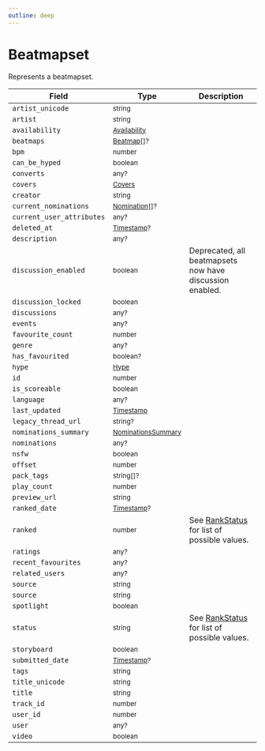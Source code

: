```yaml
---
outline: deep
---
```


# Beatmapset

Represents a beatmapset.

| Field                     | Type                                                       | Description                                                                |
| ------------------------- | ---------------------------------------------------------- | -------------------------------------------------------------------------- |
| `artist_unicode`          | <small>string</small>                                      |                                                                            |
| `artist`                  | <small>string</small>                                      |                                                                            |
| `availability`            | <small>[Availability](./availability)</small>              |                                                                            |
| `beatmaps`                | <small>[Beatmap](./beatmap)[]?</small>                     |                                                                            |
| `bpm`                     | <small>number</small>                                      |                                                                            |
| `can_be_hyped`            | <small>boolean</small>                                     |                                                                            |
| `converts`                | <small>any?</small>                                        |                                                                            |
| `covers`                  | <small>[Covers](./covers)</small>                          |                                                                            |
| `creator`                 | <small>string</small>                                      |                                                                            |
| `current_nominations`     | <small>[Nomination](./nomination)[]?</small>               |                                                                            |
| `current_user_attributes` | <small>any?</small>                                        |                                                                            |
| `deleted_at`              | <small>[Timestamp](./timestamp)?</small>                   |                                                                            |
| `description`             | <small>any?</small>                                        |                                                                            |
| `discussion_enabled`      | <small>boolean</small>                                     | Deprecated, all beatmapsets now have discussion enabled.                   |
| `discussion_locked`       | <small>boolean</small>                                     |                                                                            |
| `discussions`             | <small>any?</small>                                        |                                                                            |
| `events`                  | <small>any?</small>                                        |                                                                            |
| `favourite_count`         | <small>number</small>                                      |                                                                            |
| `genre`                   | <small>any?</small>                                        |                                                                            |
| `has_favourited`          | <small>boolean?</small>                                    |                                                                            |
| `hype`                    | <small>[Hype](./hype)</small>                              |                                                                            |
| `id`                      | <small>number</small>                                      |                                                                            |
| `is_scoreable`            | <small>boolean</small>                                     |                                                                            |
| `language`                | <small>any?</small>                                        |                                                                            |
| `last_updated`            | <small>[Timestamp](./timestamp)</small>                    |                                                                            |
| `legacy_thread_url`       | <small>string?</small>                                     |                                                                            |
| `nominations_summary`     | <small>[NominationsSummary](./nominations-summary)</small> |                                                                            |
| `nominations`             | <small>any?</small>                                        |                                                                            |
| `nsfw`                    | <small>boolean</small>                                     |                                                                            |
| `offset`                  | <small>number</small>                                      |                                                                            |
| `pack_tags`               | <small>string[]?</small>                                   |                                                                            |
| `play_count`              | <small>number</small>                                      |                                                                            |
| `preview_url`             | <small>string</small>                                      |                                                                            |
| `ranked_date`             | <small>[Timestamp](./timestamp)?</small>                   |                                                                            |
| `ranked`                  | <small>number</small>                                      | See [RankStatus](../parameter/rank-status.md) for list of possible values. |
| `ratings`                 | <small>any?</small>                                        |                                                                            |
| `recent_favourites`       | <small>any?</small>                                        |                                                                            |
| `related_users`           | <small>any?</small>                                        |                                                                            |
| `source`                  | <small>string</small>                                      |                                                                            |
| `source`                  | <small>string</small>                                      |                                                                            |
| `spotlight`               | <small>boolean</small>                                     |                                                                            |
| `status`                  | <small>string</small>                                      | See [RankStatus](../parameter/rank-status.md) for list of possible values. |
| `storyboard`              | <small>boolean</small>                                     |                                                                            |
| `submitted_date`          | <small>[Timestamp](./timestamp)?</small>                   |                                                                            |
| `tags`                    | <small>string</small>                                      |                                                                            |
| `title_unicode`           | <small>string</small>                                      |                                                                            |
| `title`                   | <small>string</small>                                      |                                                                            |
| `track_id`                | <small>number</small>                                      |                                                                            |
| `user_id`                 | <small>number</small>                                      |                                                                            |
| `user`                    | <small>any?</small>                                        |                                                                            |
| `video`                   | <small>boolean</small>                                     |                                                                            |
